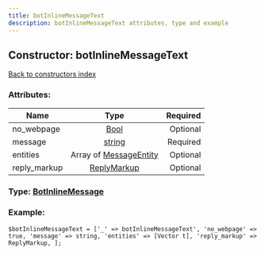 ```yaml
---
title: botInlineMessageText
description: botInlineMessageText attributes, type and example
---
```

## Constructor: botInlineMessageText  
[Back to constructors index](index.md)



### Attributes:

| Name     |    Type       | Required |
|----------|:-------------:|---------:|
|no\_webpage|[Bool](../types/Bool.md) | Optional|
|message|[string](../types/string.md) | Required|
|entities|Array of [MessageEntity](../types/MessageEntity.md) | Optional|
|reply\_markup|[ReplyMarkup](../types/ReplyMarkup.md) | Optional|



### Type: [BotInlineMessage](../types/BotInlineMessage.md)


### Example:

```
$botInlineMessageText = ['_' => botInlineMessageText', 'no_webpage' => true, 'message' => string, 'entities' => [Vector t], 'reply_markup' => ReplyMarkup, ];
```